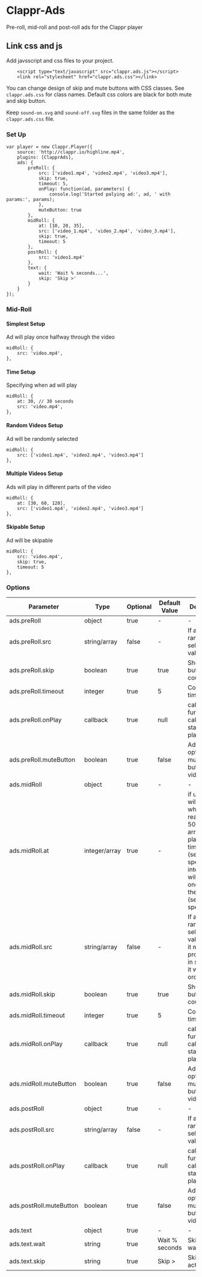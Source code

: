 # Clappr-Ads
Pre-roll, mid-roll and post-roll ads for the Clappr player

## Link css and js

Add javsscript and css files to your project.

```
    <script type="text/javascript" src="clappr.ads.js"></script>
    <link rel="stylesheet" href="clappr.ads.css"></link>
```

You can change design of skip and mute buttons with CSS classes. See
`clappr.ads.css` for class names. Default css colors are black for both
mute and skip button.

Keep `sound-on.svg` and `sound-off.svg` files in the same folder as the
`clappr.ads.css` file.


### Set Up
```JS
var player = new Clappr.Player({
    source: 'http://clappr.io/highline.mp4',
    plugins: [ClapprAds],
    ads: {
        preRoll: {
            src: ['video1.mp4', 'video2.mp4', 'video3.mp4'],
            skip: true,
            timeout: 5,
            onPlay: function(ad, parameters) {
                console.log('Started palying ad:', ad, ' with params:', params);
            },
            muteButton: true
        },
        midRoll: {
            at: [10, 20, 35],
            src: ['video_1.mp4', 'video_2.mp4', 'video_3.mp4'],
            skip: true,
            timeout: 5
        },
        postRoll: {
            src: 'video1.mp4'
        },
        text: {
            wait: 'Wait % seconds...',
            skip: 'Skip >'
        }
    }
});
```

### Mid-Roll

#### Simplest Setup

Ad will play once halfway through the video

```JS
midRoll: {
    src: 'video.mp4',
},
```

#### Time Setup

Specifying when ad will play

```JS
midRoll: {
    at: 30, // 30 seconds
    src: 'video.mp4',
},
```

#### Random Videos Setup

Ad will be randomly selected

```JS
midRoll: {
    src: ['video1.mp4', 'video2.mp4', 'video3.mp4']
},
```

#### Multiple Videos Setup

Ads will play in different parts of the video

```JS
midRoll: {
    at: [30, 60, 120],
    src: ['video1.mp4', 'video2.mp4', 'video3.mp4']
},
```

#### Skipable Setup

Ad will be skipable

```JS
midRoll: {
    src: 'video.mp4',
    skip: true,
    timeout: 5
},
```

### Options

|Parameter|Type|Optional|Default Value|Description|
|---|---|---|---|---|
|ads.preRoll|object|true|-|-|
|ads.preRoll.src|string/array|false|-|If array, it randomly selects a value|
|ads.preRoll.skip|boolean|true|true|Shows skip button with countdown|
|ads.preRoll.timeout|integer|true|5|Countdown time|
|ads.preRoll.onPlay|callback|true|null|callback function to call when ad starts playing|
|ads.preRoll.muteButton|boolean|true|false|Adds optional mute/unmute button to video ad|
|ads.midRoll|object|true|-|-|
|ads.midRoll.at|integer/array|true|-|if unset, ad will play when video reaches 50%. If array, ad will play in the time (seconds) specified. If integer, ad will play once in the the time (seconds) specified|
|ads.midRoll.src|string/array|false|-|If array, it randomly selects a value, unless it matches property 'at' in size, then it will play in order|
|ads.midRoll.skip|boolean|true|true|Shows skip button with countdown|
|ads.midRoll.timeout|integer|true|5|Countdown time|
|ads.midRoll.onPlay|callback|true|null|callback function to call when ad starts playing|
|ads.midRoll.muteButton|boolean|true|false|Adds optional mute/unmute button to video ad|
|ads.postRoll|object|true|-|-|
|ads.postRoll.src|string/array|false|-|If array, it randomly selects a value|
|ads.postRoll.onPlay|callback|true|null|callback function to call when ad starts playing|
|ads.postRoll.muteButton|boolean|true|false|Adds optional mute/unmute button to video ad|
|ads.text|object|true|-|-|
|ads.text.wait|string|true|Wait % seconds|Skip button wait text|
|ads.text.skip|string|true|Skip >|Skip button action text|

